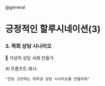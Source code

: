 @general

# 긍정적인 할루시네이션(3)

### 3. 목회 상담 시나리오

🎯 가상의 상담 사례 만들기

AI 프롬프트 예시:

```
"진로 고민하는 대학생 상담 시나리오를 만들어줘"
```
